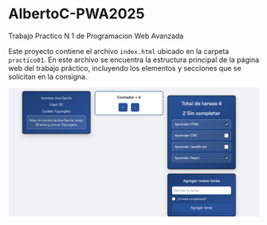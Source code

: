 # AlbertoC-PWA2025
Trabajo Practico N 1 de Programacion Web Avanzada

Este proyecto contiene el archivo `index.html` ubicado en la carpeta `practico01`. En este archivo se encuentra la estructura principal de la página web del trabajo práctico, incluyendo los elementos y secciones que se solicitan en la consigna.

![alt text](image.png)